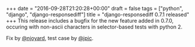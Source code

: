 +++
date = "2016-09-28T21:20:28+00:00"
draft = false
tags = ["python", "django", "django-responsediff"]
title = "django-responsediff 0.7.1 released"
+++
This release includes a bugfix for the new feature added in 0.7.0, occuring with non-ascii characters in selector-based tests with python 2.

Fix by [@njoyard](https://github.com/njoyard), test case by [@jpic](https://github.com/jpic).